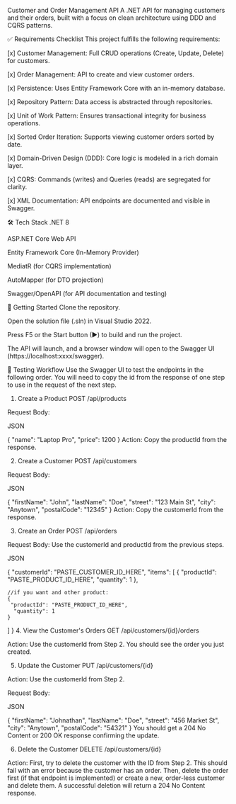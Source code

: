 Customer and Order Management API
A .NET API for managing customers and their orders, built with a focus on clean architecture using DDD and CQRS patterns.

✅ Requirements Checklist
This project fulfills the following requirements:

[x] Customer Management: Full CRUD operations (Create, Update, Delete) for customers.

[x] Order Management: API to create and view customer orders.

[x] Persistence: Uses Entity Framework Core with an in-memory database.

[x] Repository Pattern: Data access is abstracted through repositories.

[x] Unit of Work Pattern: Ensures transactional integrity for business operations.

[x] Sorted Order Iteration: Supports viewing customer orders sorted by date.

[x] Domain-Driven Design (DDD): Core logic is modeled in a rich domain layer.

[x] CQRS: Commands (writes) and Queries (reads) are segregated for clarity.

[x] XML Documentation: API endpoints are documented and visible in Swagger.

🛠️ Tech Stack
.NET 8

ASP.NET Core Web API

Entity Framework Core (In-Memory Provider)

MediatR (for CQRS implementation)

AutoMapper (for DTO projection)

Swagger/OpenAPI (for API documentation and testing)

🚀 Getting Started
Clone the repository.

Open the solution file (.sln) in Visual Studio 2022.

Press F5 or the Start button (▶) to build and run the project.

The API will launch, and a browser window will open to the Swagger UI (https://localhost:xxxx/swagger).

🧪 Testing Workflow
Use the Swagger UI to test the endpoints in the following order. You will need to copy the id from the response of one step to use in the request of the next step.

1. Create a Product
POST /api/products

Request Body:

JSON

{
  "name": "Laptop Pro",
  "price": 1200
}
Action: Copy the productId from the response.

2. Create a Customer
POST /api/customers

Request Body:

JSON

{
  "firstName": "John",
  "lastName": "Doe",
  "street": "123 Main St",
  "city": "Anytown",
  "postalCode": "12345"
}
Action: Copy the customerId from the response.

3. Create an Order
POST /api/orders

Request Body: Use the customerId and productId from the previous steps.

JSON

{
  "customerId": "PASTE_CUSTOMER_ID_HERE",
  "items": [
    {
      "productId": "PASTE_PRODUCT_ID_HERE",
      "quantity": 1
    },
    
    //if you want and other product:
    {
     "productId": "PASTE_PRODUCT_ID_HERE",
      "quantity": 1
    }
  ]
}
4. View the Customer's Orders
GET /api/customers/{id}/orders

Action: Use the customerId from Step 2. You should see the order you just created.

5. Update the Customer
PUT /api/customers/{id}

Action: Use the customerId from Step 2.

Request Body:

JSON

{
  "firstName": "Johnathan",
  "lastName": "Doe",
  "street": "456 Market St",
  "city": "Anytown",
  "postalCode": "54321"
}
You should get a 204 No Content or 200 OK response confirming the update.

6. Delete the Customer
DELETE /api/customers/{id}

Action: First, try to delete the customer with the ID from Step 2. This should fail with an error because the customer has an order. Then, delete the order first (if that endpoint is implemented) or create a new, order-less customer and delete them. A successful deletion will return a 204 No Content response.
